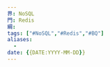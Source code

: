 ```yaml
---
界: NoSQL
門: Redis
綱: 
tags: ["#NoSQL","#Redis","#BQ"]
aliases:
  - 
date: {{DATE:YYYY-MM-DD}}
---
```


